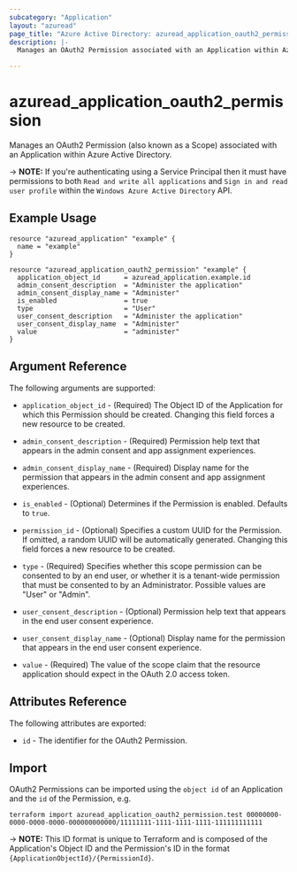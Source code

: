 ```yaml
---
subcategory: "Application"
layout: "azuread"
page_title: "Azure Active Directory: azuread_application_oauth2_permission"
description: |-
  Manages an OAuth2 Permission associated with an Application within Azure Active Directory.

---
```


# azuread_application_oauth2_permission

Manages an OAuth2 Permission (also known as a Scope) associated with an Application within Azure Active Directory.

-> **NOTE:** If you're authenticating using a Service Principal then it must have permissions to both `Read and write all applications` and `Sign in and read user profile` within the `Windows Azure Active Directory` API.

## Example Usage

```hcl
resource "azuread_application" "example" {
  name = "example"
}

resource "azuread_application_oauth2_permission" "example" {
  application_object_id      = azuread_application.example.id
  admin_consent_description  = "Administer the application"
  admin_consent_display_name = "Administer"
  is_enabled                 = true
  type                       = "User"
  user_consent_description   = "Administer the application"
  user_consent_display_name  = "Administer"
  value                      = "administer"
}
```

## Argument Reference

The following arguments are supported:

* `application_object_id` - (Required) The Object ID of the Application for which this Permission should be created. Changing this field forces a new resource to be created.

* `admin_consent_description` - (Required) Permission help text that appears in the admin consent and app assignment experiences.

* `admin_consent_display_name` - (Required) Display name for the permission that appears in the admin consent and app assignment experiences.

* `is_enabled` - (Optional) Determines if the Permission is enabled. Defaults to `true`.

* `permission_id` - (Optional) Specifies a custom UUID for the Permission. If omitted, a random UUID will be automatically generated. Changing this field forces a new resource to be created.

* `type` - (Required) Specifies whether this scope permission can be consented to by an end user, or whether it is a tenant-wide permission that must be consented to by an Administrator. Possible values are "User" or "Admin".

* `user_consent_description` - (Optional) Permission help text that appears in the end user consent experience.

* `user_consent_display_name` - (Optional) Display name for the permission that appears in the end user consent experience.

* `value` - (Required) The value of the scope claim that the resource application should expect in the OAuth 2.0 access token.


## Attributes Reference

The following attributes are exported:

* `id` - The identifier for the OAuth2 Permission.

## Import

OAuth2 Permissions can be imported using the `object id` of an Application and the `id` of the Permission, e.g.

```shell
terraform import azuread_application_oauth2_permission.test 00000000-0000-0000-0000-000000000000/11111111-1111-1111-1111-111111111111
```

-> **NOTE:** This ID format is unique to Terraform and is composed of the Application's Object ID and the Permission's ID in the format `{ApplicationObjectId}/{PermissionId}`.
